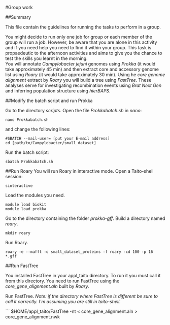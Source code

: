 #Group work

##Summary

This file contain the guidelines for running the tasks to perform in a group.

You might decide to run only one job for group or each member of the group will run a job. However, be aware that you are alone in this activity and if you need help you need to find it within your group.
This task is propaedeutic to the afternoon activities and aims to give you the chance to test the skills you learnt in the morning.   
You will annotate *Campylobacter jejuni* genomes using *Prokka* (it would take approximately 45 min) and then extract core and accessory genome list using *Roary* (it would take approximately 30 min). Using he *core genome alignment* extract by *Roary* you will build a tree using *FastTree*. These analyses serve for investigating recombination events using *Brat Next Gen* and inferring population structure using *hierBAPS*.


##Modify the batch script and run Prokka

Go to the directory *scripts*.
Open the file *Prokkabatch.sh* in *nano*:

```
nano Prokkabatch.sh
```
and change the following lines:

```
#SBATCH --mail-user= [put your E-mail address]
cd [path/to/Campylobacter/small_dataset]
```

Run the batch script:

```
sbatch Prokkabatch.sh
```

##Run Roary
You will run Roary in interactive mode. 
Open a Taito-shell session:

```
sinteractive
```

Load the modules you need.

```
module load biokit
module load prokka
```

Go to the directory containing the folder *prokka-gff*.
Build a directory named *roary*.

```
mkdir roary
```

Run Roary.

```
roary -e --mafft -o small_dataset_proteins -f roary -cd 100 -p 16 *.gff
```

##Run FastTree

You installed FastTree in your appl_taito directory. To run it you must call it from this directory. You need to run FastTree using the *core_gene_alignment.aln* built by *Roary*.

Run FastTree.
*Note: if the directory where FastTree is different be sure to call it correctly. I'm assuming you are still in taito-shell.*

´´´
$HOME/appl_taito/FastTree -nt < core_gene_alignment.aln > core_gene_alignment.nwk

